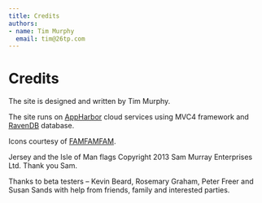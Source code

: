 ```yaml
---
title: Credits
authors: 
- name: Tim Murphy
  email: tim@26tp.com
---
```

# Credits

The site is designed and written by Tim Murphy. 

The site runs on [AppHarbor](https://appharbor.com/) cloud services using MVC4 framework and [RavenDB](https://ravenhq.com/) database. 

Icons courtesy of [FAMFAMFAM](http://www.famfamfam.com/lab/icons/silk/).

Jersey and the Isle of Man flags Copyright 2013 Sam Murray Enterprises Ltd. Thank you Sam.

Thanks to beta testers – Kevin Beard, Rosemary Graham, Peter Freer and Susan Sands with help from friends, family and interested parties.
